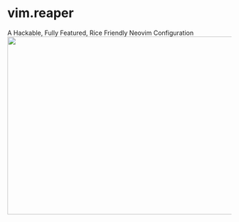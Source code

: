 # vim.reaper
A Hackable, Fully Featured, Rice Friendly Neovim Configuration
<img src="https://gideonwolfe.com/img/neovim/reaper/ascii.png" width="600" height="400">
